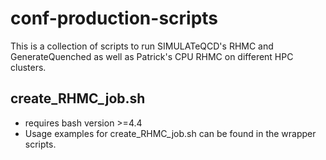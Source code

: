# conf-production-scripts

This is a collection of scripts to run SIMULATeQCD's RHMC and GenerateQuenched as well as Patrick's CPU RHMC on different HPC clusters. 

## create_RHMC_job.sh 
- requires bash version >=4.4
- Usage examples for create_RHMC_job.sh can be found in the wrapper scripts. 
